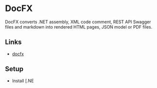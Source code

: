 # DocFX

DocFX converts .NET assembly, XML code comment, REST API Swagger files and markdown into rendered
HTML pages, JSON model or PDF files.

## Links

- [docfx](https://dotnet.github.io/docfx/index.html)

## Setup

- Install [.NE